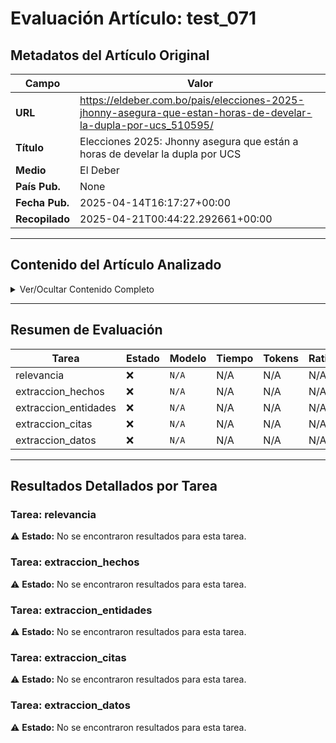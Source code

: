 # Evaluación Artículo: test_071

## Metadatos del Artículo Original

| Campo          | Valor                                      |
|----------------|--------------------------------------------|
| **URL**        | https://eldeber.com.bo/pais/elecciones-2025-jhonny-asegura-que-estan-horas-de-develar-la-dupla-por-ucs_510595/           |
| **Título**     | Elecciones 2025: Jhonny asegura que están a horas de develar la dupla por UCS       |
| **Medio**      | El Deber         |
| **País Pub.**  | None |
| **Fecha Pub.** | 2025-04-14T16:17:27+00:00 |
| **Recopilado** | 2025-04-21T00:44:22.292661+00:00 |

---

## Contenido del Artículo Analizado

<details>
<summary>Ver/Ocultar Contenido Completo</summary>

```text
Elecciones 2025: Jhonny asegura que están a horas de develar la dupla por UCS
El alcalde cruceño sostuvo que aún tiene reuniones pendientes en la ciudad de La Paz, antes de desvelar los nombres de los candidatos a la presidencia y vicepresidencia
El líder de Unión Cívica Solidaridad (UCS) y alcalde de Santa Cruz de la Sierra, Jhonny Fernández, informó que están a horas de revelar los nombres de sus candidatos a la presidencia y vicepresidencia del Estado, de cara a las elecciones de agosto próximo. Asimismo, aclaró que aún tiene pendientes algunas reuniones y acuerdos en el departamento paceño.
"La voz del pueblo es la que manda, por eso quiero decirles que a partir de esta semana van a conocer los dos nombres, del presidente y vicepresidente (con los que participará UCS en las elecciones generales). Mañana firmo los acuerdos, que son los últimos en La Paz. Luego tendremos una asamblea para definir, porque no quiero equivocarme, no podemos hacer locuras, no podemos hacer al primer pitazo de una encuesta; ustedes han visto cómo fracasaron otros", manifestó Fernández.
Según aseguró el alcalde: "Nosotros primero escuchamos al pueblo. Nosotros tenemos que ratificar el triunfo en Santa Cruz, porque ello nos llevará al triunfo nacional".
Fernández concentró a sus seguidores en el Cambódromo, la tarde de este lunes, y de acuerdo con lo previsto, al lugar llegaron vecinos de diferentes distritos. Además estuvieron presentes algunos legisladores locales y nacionales.
Las elecciones generales en Bolivia, están previstas para el 17 de agosto y según el cronograma electoral, el registro masivo de votantes iniciará este 18 de abril. El Tribunal Supremo Electoral, aclaró que a pesar de ser feriado por Viernes Santo, los operadores trabajarán de manera regular, porque así lo establece la norma vigente.
```
</details>

---

## Resumen de Evaluación

| Tarea | Estado | Modelo | Tiempo | Tokens | Ratio |
|-------|--------|--------|--------|--------|-------|
| relevancia | ❌ | `N/A` | N/A | N/A | N/A |
| extraccion_hechos | ❌ | `N/A` | N/A | N/A | N/A |
| extraccion_entidades | ❌ | `N/A` | N/A | N/A | N/A |
| extraccion_citas | ❌ | `N/A` | N/A | N/A | N/A |
| extraccion_datos | ❌ | `N/A` | N/A | N/A | N/A |

---

## Resultados Detallados por Tarea

### Tarea: relevancia

⚠️ **Estado:** No se encontraron resultados para esta tarea.


### Tarea: extraccion_hechos

⚠️ **Estado:** No se encontraron resultados para esta tarea.


### Tarea: extraccion_entidades

⚠️ **Estado:** No se encontraron resultados para esta tarea.


### Tarea: extraccion_citas

⚠️ **Estado:** No se encontraron resultados para esta tarea.


### Tarea: extraccion_datos

⚠️ **Estado:** No se encontraron resultados para esta tarea.
